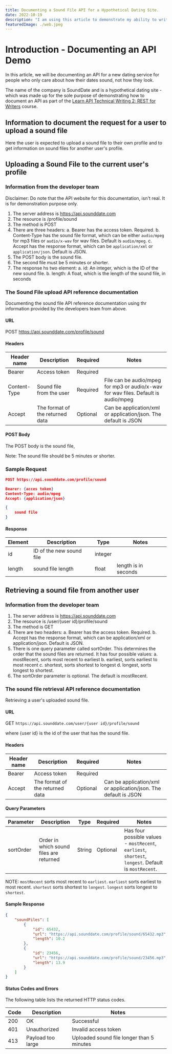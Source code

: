 ```yaml
---
title: Documenting a Sound File API for a Hypothetical Dating Site. 
date: 2022-10-19
description: "I am using this article to demonstrate my ability to write an API documentation. Using a demo API to showcase my skillset as an API documentation writer"
featuredImage: ./web.jpeg
---
```


# Introduction - Documenting an API Demo

In this article, we will be documenting an API for a new dating service for people who only care about how their dates sound, not how they look. 

The name of the company is SoundDate and is a hypothetical dating site - which was made up for the sole purpose of demonstrating how to document an API as part of the [Learn API Technical Writing 2: REST for Writers](https://www.udemy.com/course/learn-api-technical-writing-2-rest-for-writers/) course.

## Information to document the request for a user to upload a sound file

Here the user is expected to upload a sound file to their own profile and to get information on sound files for another user's profile.

## Uploading a Sound File to the current user's profile

### Information from the developer team 

Disclaimer: Do note that the API website for this documentation, isn't real. It is for demonstration purpose only.

1. The server address is https://api.sounddate.com 
2. The resource is /profile/sound
3. The method is POST
4. There are three headers:
   a. Bearer has the access token. Required.
   b.  Content-Type has the sound file format, which can be either `audio/mpeg` for mp3 files or `audio/x-wav` for wav files. Default is `audio/mpeg`.
   c. Accept has the response format, which can be `application/xml` or `application/json`. Default is JSON.
5. The POST body is the sound file. 
6. The second file must be 5 minutes or shorter.
7. The response hs two element: 
   a. id: An integer, which is the ID of the new sound file.
   b. length: A float, which is the length of the sound file, in seconds

### The Sound File upload API reference documentation

Documenting the sound file API reference documentation using thr information provided by the developers team from above.


#### URL
POST <https://api.sounddate.com/profile/sound>


#### Headers

| Header name      | Description             | Required | Notes|
| -----------    | -----------               |----------|------|
|  Bearer        | Access token              | Required |      |
|  Content-Type  | Sound file from the user  | Required | File can be audio/mpeg for mp3 or audio/x-wav for wav files. Default is audio/mpeg |
|  Accept       | The format of the returned data  |   Optional       |  Can be application/xml or application/json. The default is JSON    |


#### POST Body 

The POST body is the sound file, 

Note: The sound file should be 5 minutes or shorter.

### Sample Request

```JSON
POST https://api.sounddate.com/profile/sound

Bearer: {acces token}
Content-Type: audio/mpeg
Accept: {application/json}

{
    sound file
}
```

#### Response


| Element      | Description   |   Type  |    Notes | 
| -----------    | ----------- | ------- |----------|
|   id         | ID of the new sound file| integer |          |   
|   length     |  sound file length  |    float     |    length is in seconds      |      

## Retrieving a sound file from another user

### Information from the developer team

1. The server address is <https://api.sounddate.com>
2. The resource is /user/{user id}/profile/sound
3. The method is GET
4. There are two headers:
   a. Bearer has the access token. Required.
   b. Accept has the response format, which can be application/xml or application/json. Default is JSON.
5. There is one query parameter called sortOrder. This determines the order that the sound files are returned. It has four possible values:
   a. mostRecent, sorts most recent to earliest
   b. earliest, sorts earliest to most recent
   c. shortest, sorts shortest to longest
   d. longest, sorts longest to shortest.
6. The sortOrder parameter is optional. The default is mostRecent.

### The sound file retrieval API reference documentation

Retrieving a user's uploaded sound file.

#### URL
GET `https://api.sounddate.com/user/{user id}/profile/sound`

where {user id} is the id of the user that has the sound file.

#### Headers

| Header name      | Description             | Required | Notes|
| -----------    | -----------               |----------|------|
|  Bearer        | Access token              | Required |      | |
|  Accept       | The format of the returned data  |    Optional      |  Can be application/xml or application/json. The default is JSON    |

#### Query Parameters

| Parameter      | Description | Type | Required | Notes|
| -----------    | ----------- | ------- |----------|------|
|  sortOrder     | Order in which sound files are returned            |       String  |    Optional      |  Has four possible values - `mostRecent`, `earliest`, `shortest`, `longest`. Default is `mostRecent`.    |

NOTE: 
`mostRecent` sorts most recent to `earliest`.
`earliest` sorts earliest to most recent.
`shortest` sorts shortest to `longest`.
`longest` sorts longest to `shortest`.

#### Sample Response
```JSON
{
    "soundFiles": [
        {
            "id": 65432,
            "url": "https://api.sounddate.com/profile/sound/65432.mp3",
            "length": 10.2
        },
        {
            "id": 23456,
            "url": "https://api.sounddate.com/profile/sound/23456.mp3",
            "length": 13.9
        }
    ]
}
```

#### Status Codes and Errors

The following table lists the returned HTTP status codes.

| Code        | Description |                          Notes |    
| ----------- | ----------- |                        ------- |
|    200      |       OK    |                    Successful  |          
|    401      |     Unauthorized |   Invalid access token      |          
|    413      |     Payload too large  | Uploaded sound file longer than 5 minutes         |      

